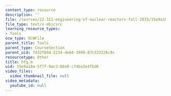 ```yaml
---
content_type: resource
description: ''
file: /courses/22-312-engineering-of-nuclear-reactors-fall-2015/15e9a10a5f7f9ac386e0c74ba3e4fbd6_hfg.m
file_type: text/x-objcsrc
learning_resource_types:
- Tools
ocw_type: OCWFile
parent_title: Tools
parent_type: CourseSection
parent_uid: 7d32f04d-2234-de64-3999-87c533226c9c
resourcetype: Other
title: hfg.m
uid: 15e9a10a-5f7f-9ac3-86e0-c74ba3e4fbd6
video_files:
  video_thumbnail_file: null
video_metadata:
  youtube_id: null
---
```

